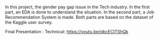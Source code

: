 In this project, the gender pay gap issue in the Tech industry. In the first part, an EDA is done to understand the situation. In the second part, a Job Recommendation System is made. 
Both parts are based on the dataset of the Kaggle user survey. 

Final Presentation : 
Technical: https://youtu.be/qbcEClTShQk 
